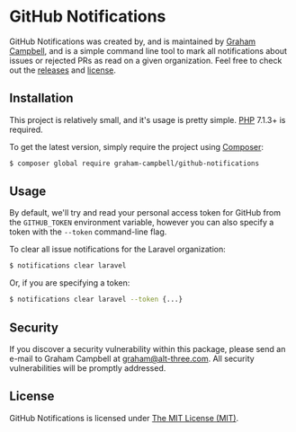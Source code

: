 GitHub Notifications
====================

GitHub Notifications was created by, and is maintained by [Graham Campbell](https://github.com/GrahamCampbell), and is a simple command line tool to mark all notifications about issues or rejected PRs as read on a given organization. Feel free to check out the [releases](https://github.com/GrahamCampbell/GitHub-Notifications/releases) and [license](LICENSE.md).


## Installation

This project is relatively small, and it's usage is pretty simple. [PHP](https://php.net) 7.1.3+ is required.

To get the latest version, simply require the project using [Composer](https://getcomposer.org):

```bash
$ composer global require graham-campbell/github-notifications
```


## Usage

By default, we'll try and read your personal access token for GitHub from the `GITHUB_TOKEN` environment variable, however you can also specify a token with the `--token` command-line flag.

To clear all issue notifications for the Laravel organization:

```bash
$ notifications clear laravel
```

Or, if you are specifying a token:

```bash
$ notifications clear laravel --token {...}
```


## Security

If you discover a security vulnerability within this package, please send an e-mail to Graham Campbell at graham@alt-three.com. All security vulnerabilities will be promptly addressed.


## License

GitHub Notifications is licensed under [The MIT License (MIT)](LICENSE).
